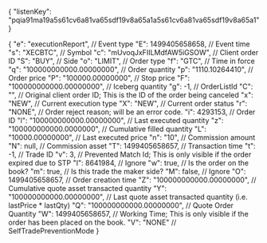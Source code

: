 {
  "listenKey": "pqia91ma19a5s61cv6a81va65sdf19v8a65a1a5s61cv6a81va65sdf19v8a65a1"
}

{
  "e": "executionReport",        // Event type
  "E": 1499405658658,            // Event time
  "s": "XECBTC",                 // Symbol
  "c": "mUvoqJxFIILMdfAW5iGSOW", // Client order ID
  "S": "BUY",                    // Side
  "o": "LIMIT",                  // Order type
  "f": "GTC",                    // Time in force
  "q": "100000000000.00000000",   // Order quantity
  "p": "1110.10264410",             // Order price
  "P": "100000.00000000",        // Stop price
  "F": "100000000000.00000000",   // Iceberg quantity
  "g": -1,                       // OrderListId
  "C": "",                       // Original client order ID; This is the ID of the order being canceled
  "x": "NEW",                    // Current execution type
  "X": "NEW",                    // Current order status
  "r": "NONE",                   // Order reject reason; will be an error code.
  "i": 4293153,                  // Order ID
  "l": "100000000000.00000000",   // Last executed quantity
  "z": "100000000000.0000000",     // Cumulative filled quantity
  "L": "10000.00000000",        // Last executed price
  "n": "10",                      // Commission amount
  "N": null,                     // Commission asset
  "T": 1499405658657,            // Transaction time
  "t": -1,                       // Trade ID
  "v": 3,                        // Prevented Match Id; This is only visible if the order expired due to STP
  "I": 8641984,                  // Ignore
  "w": true,                     // Is the order on the book?
  "m": true,                    // Is this trade the maker side?
  "M": false,                    // Ignore
  "O": 1499405658657,            // Order creation time
  "Z": "100000000000.00000000",   // Cumulative quote asset transacted quantity
  "Y": "100000000000.00000000",   // Last quote asset transacted quantity (i.e. lastPrice * lastQty)
  "Q": "100000000000.00000000",    // Quote Order Quantity
  "W": 1499405658657,            // Working Time; This is only visible if the order has been placed on the book.
  "V": "NONE"                    // SelfTradePreventionMode
}
